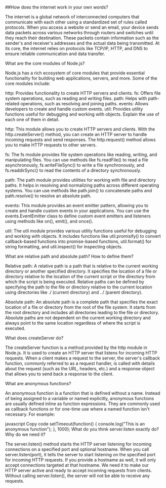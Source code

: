 

##How does the internet work in your own words?

The internet is a global network of interconnected computers that communicate with each other using a standardized set of rules called protocols. When you access a website or send an email, your device sends data packets across various networks through routers and switches until they reach their destination. These packets contain information such as the sender's and receiver's addresses and the actual data being transmitted. At its core, the internet relies on protocols like TCP/IP, HTTP, and DNS to ensure reliable communication and data transfer.

What are the core modules of Node.js?

Node.js has a rich ecosystem of core modules that provide essential functionality for building web applications, servers, and more. Some of the core modules include:

http: Provides functionality to create HTTP servers and clients.
fs: Offers file system operations, such as reading and writing files.
path: Helps with path-related operations, such as resolving and joining paths.
events: Allows developers to create and handle custom events.
util: Provides utility functions useful for debugging and working with objects.
Explain the use of each one of them in detail.

http: This module allows you to create HTTP servers and clients. With the http.createServer() method, you can create an HTTP server to handle incoming requests and send responses. The http.request() method allows you to make HTTP requests to other servers.

fs: The fs module provides file system operations like reading, writing, and manipulating files. You can use methods like fs.readFile() to read a file asynchronously, fs.writeFileSync() to write a file synchronously, and fs.readdirSync() to read the contents of a directory synchronously.

path: The path module provides utilities for working with file and directory paths. It helps in resolving and normalizing paths across different operating systems. You can use methods like path.join() to concatenate paths and path.resolve() to resolve an absolute path.

events: This module provides an event emitter pattern, allowing you to create and handle custom events in your applications. You can use the events.EventEmitter class to define custom event emitters and listeners using methods like on(), emit(), and once().

util: The util module provides various utility functions useful for debugging and working with objects. It includes functions like util.promisify() to convert callback-based functions into promise-based functions, util.format() for string formatting, and util.inspect() for inspecting objects.

What are relative path and absolute path? How to define them?

Relative path: A relative path is a path that is relative to the current working directory or another specified directory. It specifies the location of a file or directory relative to the location of the current script or the directory from which the script is being executed. Relative paths can be defined by specifying the path to the file or directory relative to the current location using directories like ./ (current directory) and ../ (parent directory).

Absolute path: An absolute path is a complete path that specifies the exact location of a file or directory from the root of the file system. It starts from the root directory and includes all directories leading to the file or directory. Absolute paths are not dependent on the current working directory and always point to the same location regardless of where the script is executed.

What does createServer do?

The createServer function is a method provided by the http module in Node.js. It is used to create an HTTP server that listens for incoming HTTP requests. When a client makes a request to the server, the server's callback function, commonly referred to as a request handler, is called with details about the request (such as the URL, headers, etc.) and a response object that allows you to send back a response to the client.

What are anonymous functions?

An anonymous function is a function that is defined without a name. Instead of being assigned to a variable or named explicitly, anonymous functions are usually defined inline as function expressions. They are commonly used as callback functions or for one-time use where a named function isn't necessary. For example:

javascript
Copy code
setTimeout(function() {
    console.log("This is an anonymous function");
}, 1000);
What do you think server.listen exactly do? Why do we need it?

The server.listen() method starts the HTTP server listening for incoming connections on a specified port and optional hostname. When you call server.listen(port), it tells the server to start listening on the specified port for incoming HTTP requests. If you provide a hostname as well, it will only accept connections targeted at that hostname. We need it to make our HTTP server active and ready to accept incoming requests from clients. Without calling server.listen(), the server will not be able to receive any requests.



